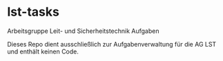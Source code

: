# lst-tasks
Arbeitsgruppe Leit- und Sicherheitstechnik Aufgaben

Dieses Repo dient ausschließlich zur Aufgabenverwaltung für die AG LST und enthält keinen Code.
